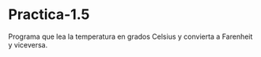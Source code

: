 # Practica-1.5
Programa que lea la temperatura en grados Celsius y convierta a Farenheit y viceversa.
